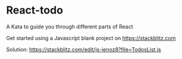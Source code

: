 # React-todo

A Kata to guide you through different parts of React

Get started using a Javascript blank project on https://stackblitz.com

Solution: https://stackblitz.com/edit/js-ienoz8?file=TodosList.js